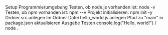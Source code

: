Setup Programmierumgebung Testen, ob node.js vorhanden ist: node -v Testen, 
ob npm vorhanden ist: npm --v 
Projekt initialisieren: npm init -y 
Ordner src anlegen 
Im Ordner Datei hello_world.js anlegen 
Pfad zu "main" in package.json aktualisieren 
Ausgabe Testen console.log("Hello, world!") / node .
